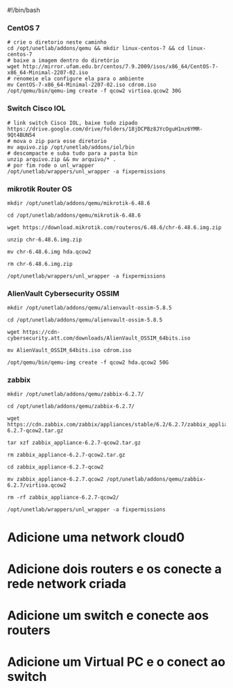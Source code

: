 #!/bin/bash

### CentOS 7

```
# crie o diretorio neste caminho
cd /opt/unetlab/addons/qemu && mkdir linux-centos-7 && cd linux-centos-7
# baixe a imagem dentro do diretório
wget http://mirror.ufam.edu.br/centos/7.9.2009/isos/x86_64/CentOS-7-x86_64-Minimal-2207-02.iso
# renomeie ela configure ela para o ambiente
mv CentOS-7-x86_64-Minimal-2207-02.iso cdrom.iso
/opt/qemu/bin/qemu-img create -f qcow2 virtioa.qcow2 30G
```

### Switch Cisco IOL
```
# link switch Cisco IOL, baixe tudo zipado
https://drive.google.com/drive/folders/18jDCPBz8JYcOguH1nz6YMR-9Qt4BUN54
# mova o zip para esse diretorio
mv aquivo.zip /opt/unetlab/addons/iol/bin
# descompacte e suba tudo para a pasta bin
unzip arquivo.zip && mv arquivo/* .
# por fim rode o unl_wrapper
/opt/unetlab/wrappers/unl_wrapper -a fixpermissions
```

### mikrotik Router OS
```
mkdir /opt/unetlab/addons/qemu/mikrotik-6.48.6

cd /opt/unetlab/addons/qemu/mikrotik-6.48.6

wget https://download.mikrotik.com/routeros/6.48.6/chr-6.48.6.img.zip

unzip chr-6.48.6.img.zip

mv chr-6.48.6.img hda.qcow2

rm chr-6.48.6.img.zip

/opt/unetlab/wrappers/unl_wrapper -a fixpermissions
```


### AlienVault Cybersecurity OSSIM
```
mkdir /opt/unetlab/addons/qemu/alienvault-ossim-5.8.5

cd /opt/unetlab/addons/qemu/alienvault-ossim-5.8.5

wget https://cdn-cybersecurity.att.com/downloads/AlienVault_OSSIM_64bits.iso

mv AlienVault_OSSIM_64bits.iso cdrom.iso

/opt/qemu/bin/qemu-img create -f qcow2 hda.qcow2 50G
```

### zabbix
```
mkdir /opt/unetlab/addons/qemu/zabbix-6.2.7/

cd /opt/unetlab/addons/qemu/zabbix-6.2.7/

wget https://cdn.zabbix.com/zabbix/appliances/stable/6.2/6.2.7/zabbix_appliance-6.2.7-qcow2.tar.gz

tar xzf zabbix_appliance-6.2.7-qcow2.tar.gz

rm zabbix_appliance-6.2.7-qcow2.tar.gz

cd zabbix_appliance-6.2.7-qcow2

mv zabbix_appliance-6.2.7.qcow2 /opt/unetlab/addons/qemu/zabbix-6.2.7/virtioa.qcow2

rm -rf zabbix_appliance-6.2.7-qcow2/

/opt/unetlab/wrappers/unl_wrapper -a fixpermissions
```






# Adicione uma network cloud0

# Adicione dois routers e os conecte a rede network criada

# Adicione um switch e conecte aos routers

# Adicione um Virtual PC e o conect ao switch



